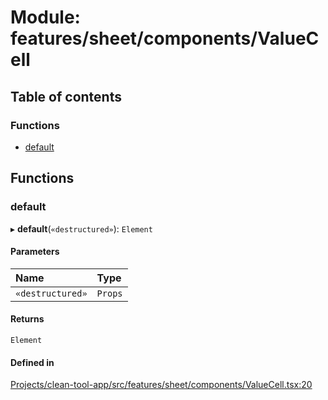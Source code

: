 # Module: features/sheet/components/ValueCell

## Table of contents

### Functions

- [default](../wiki/features.sheet.components.ValueCell#default)

## Functions

### default

▸ **default**(`«destructured»`): `Element`

#### Parameters

| Name | Type |
| :------ | :------ |
| `«destructured»` | `Props` |

#### Returns

`Element`

#### Defined in

[Projects/clean-tool-app/src/features/sheet/components/ValueCell.tsx:20](https://github.com/yuckyh/clean-tool-app/blob/e8c585b/src/features/sheet/components/ValueCell.tsx#L20)
